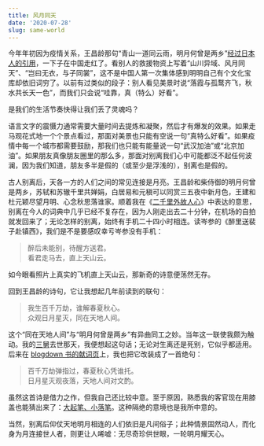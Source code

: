 ```yaml
---
title: 风月同天
date: '2020-07-28'
slug: same-world
---
```


今年年初因为疫情关系，王昌龄那句“青山一道同云雨，明月何曾是两乡”[经过日本人的引用](https://www.sohu.com/a/372565113_120493582)，一下子在中国走红了。看别人的救援物资上写着“山川异域、风月同天”、“岂曰无衣，与子同裳”，这不是中国人第一次集体感到明明自己有个文化宝库却依旧词穷了。以前有过类似的段子：别人看见美景时说“落霞与孤鹜齐飞，秋水共长天一色”，而我们只会说“哇靠，真（特么）好看”。

是我们的生活节奏快得让我们丢了灵魂吗？

语言文字的震慑力通常需要大量时间去提炼和凝聚，然后才有爆发的效果。如果走马观花式地一个个景点看过，那面对美景也只能有空说一句“真特么好看”。如果疫情中每一个城市都需要鼓励，那我们也只能有能量说一句“武汉加油”或“北京加油”。如果朋友真像朋友圈里的那么多，那面对别离我们心中可能都泛不起任何波澜，因为我们知道，朋友多半是假的（或至少是浮浅的），别离也是假的。

古人别离后，天各一方的人们之间的常见连接是月亮。王昌龄和柴侍御的明月何曾是两乡，苏轼和苏辙千里共婵娟，白居易和元稹可以同赏三五夜中新月色，王建和杜元颖尽望月明、心念秋思落谁家。顺着我在《[二千里外故人心](/cn/2020/02/old-acquaintance/)》中表达的意思，别离在今人的词典中几乎已经不复存在，因为人刚走出去二十分钟，在机场的自拍就发回来了；无论怎样的别离，始终有手机二十四小时相连。读岑参的《醉里送裴子赴镇西》，我们是不是要感叹幸亏岑参没有手机：

> 醉后未能别，待醒方送君。  
看君走马去，直上天山云。

如今眼看照片上真实的飞机直上天山云，那新奇的诗意便荡然无存。

回到王昌龄的诗句，它让我想起几年前读到的联句：

> 我生百千万劫，谁解春夏秋心。  
众观日月星灭，同在天地人间。

这个“同在天地人间”与“明月何曾是两乡”有异曲同工之妙。当年这一联使我颇为触动。我的[三舅](/cn/2018/04/san-jiu/)去世那天，我便想起这句话；无论对生离还是死别，它似乎都适用。后来在 [blogdown 书的献词页](https://bookdown.org/yihui/blogdown/blogdown.pdf)上，我也把它改装成了一首绝句：

> 百千万劫弹指过，春夏秋⼼凭谁托。  
日月星灭观夜落，天地⼈间对⽂酌。

虽然这首诗是借力之作，但我自己还比较中意。至于原因，熟悉我的客官现在用膝盖也能猜出来了：[大起笔、小落笔](/cn/2018/09/traveller/)。这种隔绝的意境也是我所中意的。

当然，别离后仰仗天地明月相连的人们依旧是凡间俗子；此种情景固然动人，而化身为月连接世人者，则更让人唏嘘：无尽奇珍供世眼，一轮明月耀天心。
